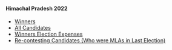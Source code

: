 #### Himachal Pradesh 2022
  * [Winners](https://www.myneta.info/HimachalPradesh2022/index.php?action=show_winners&sort=default)
  * [All Candidates](https://www.myneta.info/HimachalPradesh2022/)
  * [Winners Election Expenses](https://www.myneta.info/HimachalPradesh2022/index.php?action=showWinnersExpense&sortExp=default)
  * [ Re-contesting Candidates (Who were MLAs in Last Election)](https://www.myneta.info/HimachalPradesh2022/index.php?action=recontestAssetsComparison)